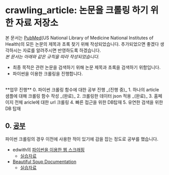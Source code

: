 # crawling_article: 논문을 크롤링 하기 위한 자료 저장소
본 문서는 [PubMed](https://www.ncbi.nlm.nih.gov/pubmed/)(US National Library of Medicine National Institutes of Health)의 모든 논문의 제목과 초록 찾기 위해 작성되었습니다.
추가되었으면 좋겠다 생각하시는 자료를 알려주시면 반영하도록 하겠습니다.
<br/> 
_본 문서는 아래와 같은 규칙을 따라 작성되었습니다._
- 최종 목적은 관련 논문을 검색하기 위해 논문 제목과 초록을 검색하기 위함입니다.
- 파이썬을 이용한 크롤링을 진행합니다.
<br/>
**업무 진행**
0. 파이썬 크롤링 함수에 대한 공부 진행 _(진행 중)_
1. 하나의 article 샘플에 대해 크롤링 함수 작성 _(완료)_
2. 크롤링한 데이터 json 적용 _(완료)_
3. 홈페이지 전체 aricle에 대한 url 크롤링
4. 빠른 접근을 위한 DB탑재
5. 유연한 검색을 위한 DB 탑재

## 0. [공부]()
파이썬 크롤링의 경우 이전에 사용한 적이 있기에 감을 잡는 정도로 공부를 했습니다.
- edwith의 [파이썬을 이용한 웹 스크래핑](https://www.edwith.org/python-network-data/joinLectures/13749)
	- [실습자료]()
- [Beautiful Soup Documentation](https://www.crummy.com/software/BeautifulSoup/bs4/doc/)
	- [실습자료]()

